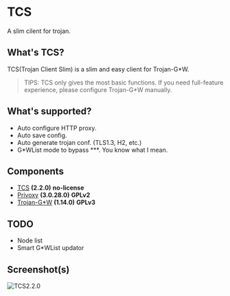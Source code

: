 # TCS

A slim cilent for trojan.

## What's TCS?

TCS(Trojan Client Slim) is a slim and easy client for Trojan-G*W. 

> TIPS: TCS only gives the most basic functions. If you need full-feature experience, please configure Trojan-G*W manually.


## What's supported?

- Auto configure HTTP proxy.
- Auto save config.
- Auto generate trojan conf. (TLS1.3, H2, etc.)
- G*WList mode to bypass ***. You know what I mean.

## Components

- [TCS](https:/github.com/KevinZonda/trojan-client-slim) **(2.2.0)** **no-license**
- [Privoxy](https://www.privoxy.org/) **(3.0.28.0)** **GPLv2**
- [Trojan-G*W](https://github.com/trojan-gfw/trojan) **(1.14.0)** **GPLv3**


## TODO

- Node list
- Smart G*WList updator

## Screenshot(s)
![TCS2.2.0](https:/github.com/KevinZonda/trojan-client-slim/blob/master/Screenshots/TCS00.png?raw=true)